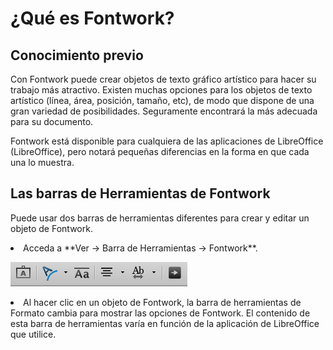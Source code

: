 
# ¿Qué es Fontwork?

## Conocimiento previo

Con Fontwork puede crear objetos de texto gráfico artístico para hacer su trabajo más atractivo. Existen muchas opciones para los objetos de texto artístico (línea, área, posición, tamaño, etc), de modo que dispone de una gran variedad de posibilidades. Seguramente encontrará la más adecuada para su documento. 

Fontwork está disponible para cualquiera de las aplicaciones de LibreOffice (LibreOffice), pero notará pequeñas diferencias en la forma en que cada una lo muestra. 

## Las barras de Herramientas de Fontwork

Puede usar dos barras de herramientas diferentes para crear y editar un objeto de Fontwork.

<li>
Acceda a **Ver → Barra de Herramientas → Fontwork**.
</li>

![](img/Seleccion_239.png)
<li>
Al hacer clic en un objeto de Fontwork, la barra de herramientas de Formato cambia para mostrar las opciones de Fontwork. El contenido de esta barra de herramientas varía en función de la aplicación de LibreOffice que utilice. 
</li>

